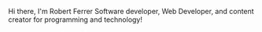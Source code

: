 Hi there, I'm Robert Ferrer
Software developer, Web Developer, and content creator for programming and technology!
